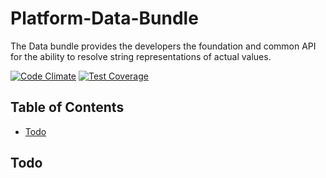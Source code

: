 # Platform-Data-Bundle

The Data bundle provides the developers the foundation and common API for the ability to resolve string representations of actual values.

[![Code Climate](https://codeclimate.com/github/DigitalState/Platform-Data-Bundle/badges/gpa.svg)](https://codeclimate.com/github/DigitalState/Platform-Data-Bundle)
[![Test Coverage](https://codeclimate.com/github/DigitalState/Platform-Data-Bundle/badges/coverage.svg)](https://codeclimate.com/github/DigitalState/Platform-Data-Bundle/coverage)

## Table of Contents

- [Todo](#todo)

## Todo

